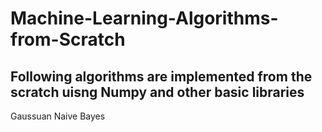 # Machine-Learning-Algorithms-from-Scratch

<h2> Following algorithms are implemented from the scratch uisng Numpy and other basic libraries </h2>

<l1> Gaussuan Naive Bayes </li>
